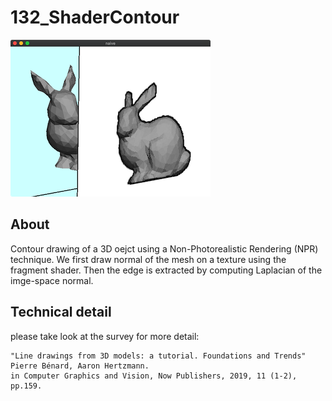 # 132_ShaderContour
![](thumbnail.png)

## About

Contour drawing of a 3D oejct using a Non-Photorealistic Rendering (NPR) technique. We first draw normal of the mesh on a texture using the fragment shader. Then the edge is extracted by computing Laplacian of the imge-space normal.


## Technical detail

please take look at the survey for more detail:
```
"Line drawings from 3D models: a tutorial. Foundations and Trends"
Pierre Bénard, Aaron Hertzmann.
in Computer Graphics and Vision, Now Publishers, 2019, 11 (1-2), pp.159.
```

